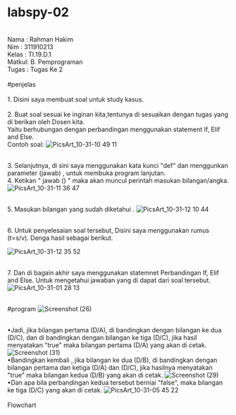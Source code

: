 # labspy-02
<br/> Nama  : Rahman Hakim
<br/> Nim   : 311910213
<br/> Kelas : TI.19.D.1
<br/> Matkul: B. Pemprograman
<br/> Tugas : Tugas Ke 2
<br/>
<br/> #penjelas
<br/> 
<br/> 1. Disini saya membuat soal untuk study kasus.  
<br/> 2. Buat soal sesuai ke inginan kita,tentunya di sesuaikan dengan tugas yang di berikan oleh Dosen kita.
<br/>    Yaitu berhubungan dengan perbandingan menggunakan statement If, Elif and Else. 
<br/>    Contoh soal:
![PicsArt_10-31-10 49 11](https://user-images.githubusercontent.com/57000408/67919164-d2824480-fbd1-11e9-9b55-b79b8455de07.jpg)

<br/> 3. Selanjutnya,  di sini saya menggunakan kata kunci "def" dan menggunkan parameter (jawab) , untuk membuka  program lanjutan.
<br/> 4. Ketikan " jawab () " maka akan muncul perintah masukan bilangan/angka.
![PicsArt_10-31-11 36 47](https://user-images.githubusercontent.com/57000408/67919420-d2367900-fbd2-11e9-9ba4-58d2f0abfa1d.jpg)

<br/> 5. Masukan bilangan yang sudah diketahui .
![PicsArt_10-31-12 10 44](https://user-images.githubusercontent.com/57000408/67920638-8afeb700-fbd7-11e9-9692-384bf6c18c55.jpg)

<br/> 6. Untuk penyelesaian soal tersebut, Disini saya menggunakan rumus (t=s/v). Denga hasil sebagai berikut. 

![PicsArt_10-31-12 35 52](https://user-images.githubusercontent.com/57000408/67921747-54c33680-fbdb-11e9-8342-ac52b7b6800e.jpg)

<br/> 7. Dan di bagain akhir saya menggunakan statemnet Perbandingan If, Elif and Else. Untuk mengetahui jawaban yang di dapat dari soal tersebut. <br/>
![PicsArt_10-31-01 28 13](https://user-images.githubusercontent.com/57000408/67924211-94d9e780-fbe2-11e9-82b4-903c98220e16.png)

<br/> #program
![Screenshot (26)](https://user-images.githubusercontent.com/57000408/67938734-a92ddc80-fc02-11e9-9f18-d17b627fda51.png)

<br/> •Jadi, jika bilangan pertama (D/A), di bandingkan dengan bilangan ke dua (D/C), dan di bandingkan dengan bilangan ke tiga (D/C), jika hasil menyatakan "true" maka bilangan pertama (D/A) yang akan di cetak.
 ![Screenshot (31)](https://user-images.githubusercontent.com/57000408/67945300-2c562f00-fc11-11e9-858a-a1c14ff45443.png)
<br/> •Bandingkan kembali , jika bilangan ke dua (D/B), di bandingkan dengan bilangan pertama dan ketiga (D/A) dan (D/C), jika hasilnya menyatakan "true" maka bilangan kedua (D/B) yang akan di cetak. 
![Screenshot (29)](https://user-images.githubusercontent.com/57000408/67939392-08402100-fc04-11e9-8e3d-34ca1b2068f3.png)
<br/> •Dan apa bila perbandingan kedua tersebut berniai "false", maka bilangan ke tiga (D/C) yang akan di cetak. 
![PicsArt_10-31-05 45 22](https://user-images.githubusercontent.com/57000408/67942479-80114a00-fc0a-11e9-8e42-d832be5e9c88.png)
<br/>
<br/> Flowchart




